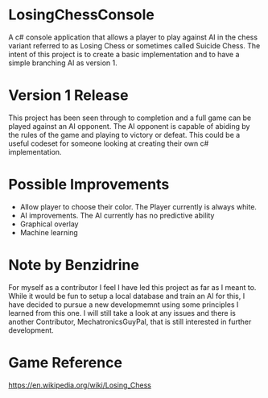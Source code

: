 # LosingChessConsole
A c# console application that allows a player to play against AI in the chess variant referred to as Losing Chess or sometimes called Suicide Chess. The intent of this project is to create a basic implementation and to have a simple branching AI as version 1. 

# Version 1 Release 
This project has been seen through to completion and a full game can be played against an AI opponent. The AI opponent is capable of abiding by the rules of the game and playing to victory or defeat. This could be a useful codeset for someone looking at creating their own c# implementation.

# Possible Improvements
* Allow player to choose their color. The Player currently is always white. 
* AI improvements. The AI currently has no predictive ability
* Graphical overlay
* Machine learning

# Note by Benzidrine
For myself as a contributor I feel I have led this project as far as I meant to. While it would be fun to setup a local database and train an AI for this, I have decided to pursue a new developmemnt using some principles I learned from this one. I will still take a look at any issues and there is another Contributor, MechatronicsGuyPal, that is still interested in further development.

# Game Reference
https://en.wikipedia.org/wiki/Losing_Chess
